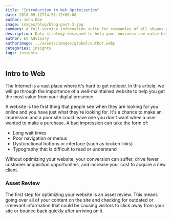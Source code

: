 ```yaml
---
title: "Introduction to Web Optimization"
date: 2018-09-12T14:51:12+06:00
author: John Doe
image: images/blog/blog-post-3.jpg
summary: A full-service information suite for companies of all shapes and sizes to enable data-driven insights and goal setting. 
description: Data strategy designed to help your business see value being left on the table
author: EV Advisory
authorimage: ../assets/images/global/author.webp
categories: insights
tags: insights
---
```


## Intro to Web  
The Internet is a vast place where it's hard to get noticed. 
In this article, we will go through the importance of a well-maintained website to help you get the most value 
from your digital presence.

A website is the first thing that people see when they are looking for you online and you have just what they're looking for. 
It's a chance to make an impression and a poor site could leave one you don't want when a user wanted to make a purchase. 
A bad impression can take the form of:  
- Long wait times  
- Poor navigation or menus  
- Dysfunctional buttons or interface (such as broken links)  
- Typography that is difficult to read or understand     

Without optimizing your website, your conversion can suffer, drive fewer customer acquisition opportunities, and increase your cost to acquire a new client.  

### Asset Review   
The first step for optimizing your website is an asset review. This means going over all of your content on the site and checking for outdated or irrelevant information that could be causing visitors to click away from your site or bounce back quickly after arriving on it.





